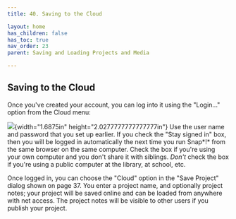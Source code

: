 ```yaml
---
title: 40. Saving to the Cloud

layout: home
has_children: false
has_toc: true
nav_order: 23
parent: Saving and Loading Projects and Media

---
```


Saving to the Cloud
-------------------

Once you've created your account, you can log into it using the
"Login..." option from the Cloud menu:

![](image490.png){width="1.6875in" height="2.0277777777777777in"\}
Use the user name and password that you
set up earlier. If you check the "Stay signed in" box, then you will be
logged in automatically the next time you run Snap*!* from the same
browser on the same computer. Check the box if you're using your own
computer and you don't share it with siblings. *Don't* check the box if
you're using a public computer at the library, at school, etc.

Once logged in, you can choose the "Cloud" option in the "Save Project"
dialog shown on page 37. You enter a project name, and optionally
project notes; your project will be saved online and can be loaded from
anywhere with net access. The project notes will be visible to other
users if you publish your project.

